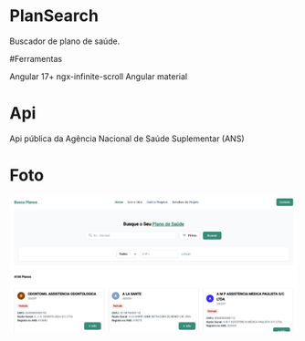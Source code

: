 # PlanSearch

Buscador de plano de saúde.

#Ferramentas

Angular 17+
ngx-infinite-scroll
Angular material

# Api

Api pública da Agência Nacional de Saúde Suplementar (ANS)

#  Foto

![Imagem da aplicação](/src/assets/img/capa.png)
